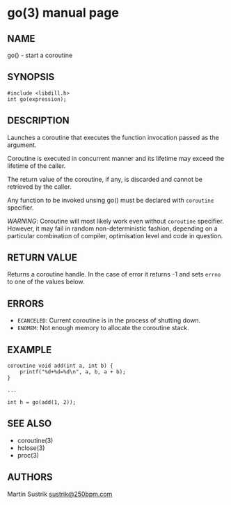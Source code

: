 # go(3) manual page

## NAME

go() - start a coroutine

## SYNOPSIS

```
#include <libdill.h>
int go(expression);
```

## DESCRIPTION

Launches a coroutine that executes the function invocation passed as the argument.

Coroutine is executed in concurrent manner and its lifetime may exceed the lifetime of the caller.

The return value of the coroutine, if any, is discarded and cannot be retrieved by the caller.

Any function to be invoked unsing go() must be declared with `coroutine` specifier.

*WARNING*: Coroutine will most likely work even without `coroutine` specifier. However, it may fail in random non-deterministic fashion, depending on a particular combination of compiler, optimisation level and code in question.

## RETURN VALUE

Returns a coroutine handle. In the case of error it returns -1 and sets `errno` to one of the values below.

## ERRORS

* `ECANCELED`: Current coroutine is in the process of shutting down.
* `ENOMEM`: Not enough memory to allocate the coroutine stack.

## EXAMPLE

```
coroutine void add(int a, int b) {
    printf("%d+%d=%d\n", a, b, a + b);
}

...

int h = go(add(1, 2));
```

## SEE ALSO

* coroutine(3)
* hclose(3)
* proc(3)

## AUTHORS

Martin Sustrik <sustrik@250bpm.com>

